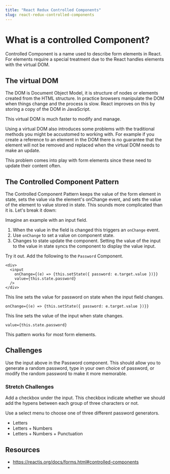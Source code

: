 ```yaml
---
title: "React Redux Controlled Components"
slug: react-redux-controlled-components
---
```


# What is a controlled Component? 

Controlled Component is a name used to describe form elements 
in React. For elements require a special treatment due to the 
React handles elements with the virtual DOM. 

## The virtual DOM

The DOM is Document Object Model, it is structure of nodes or elements created from 
the HTML structure. In practice browsers manipulate the DOM when things change
and the process is slow. React improves on this by storing a copy of the DOM in 
JavaScript. 

This virtual DOM is much faster to modify and manage. 

Using a virtual DOM also introduces some problems with the traditional methods you 
might be accustomed to working with. For example if you create a reference to 
an element in the DOM there is no guarantee that the element will not be removed 
and replaced when the virtual DOM needs to make an update. 

This problem comes into play with form elements since these need to update their 
content often. 

## The Controlled Component Pattern

The Controlled Component Pattern keeps the value of the form element in state, 
sets the value via the element's onChange event, and sets the value of the 
element to value stored in state. This sounds more complicated than it is. 
Let's break it down: 

Imagine an example with an input field. 

1. When the value in the field is changed this triggers an `onChange` event. 
2. Use `onChange` to set a value on component state. 
3. Changes to state update the component. Setting the value of the input to the 
value in state syncs the component to display the value input. 

Try it out. Add the following to the `Password` Component. 

```JSX
<div>
  <input
    onChange={(e) => {this.setState({ password: e.target.value })}}
    value={this.state.password}
  />
</div>
```

This line sets the value for password on state when the input field changes. 

`onChange={(e) => {this.setState({ password: e.target.value })}}`

This line sets the value of the input when state changes. 

`value={this.state.password}`

This pattern works for most form elements. 

## Challenges 

Use the input above in the Password component. This should allow you to generate 
a random password, type in your own choice of password, or modify the random 
password to make it more memorable. 

### Stretch Challenges

Add a checkbox under the input. This checkbox indicate whether we should add the 
hypens between each group of three characters or not. 

Use a select menu to choose one of three different password generators. 

- Letters
- Letters + Numbers
- Letters + Numbers + Punctuation

## Resources 

- https://reactjs.org/docs/forms.html#controlled-components
- 